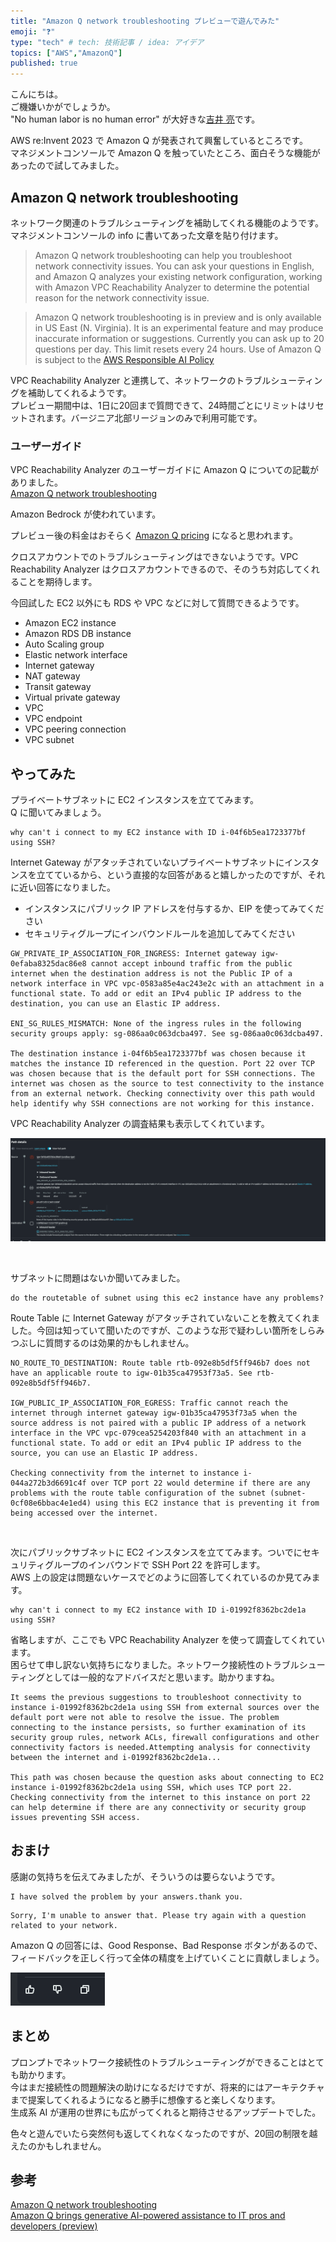 ```yaml
---
title: "Amazon Q network troubleshooting プレビューで遊んでみた"
emoji: "❓"
type: "tech" # tech: 技術記事 / idea: アイデア
topics: ["AWS","AmazonQ"]
published: true
---
```

こんにちは。  
ご機嫌いかがでしょうか。  
"No human labor is no human error" が大好きな[吉井 亮](https://twitter.com/YoshiiRyo1)です。  

AWS re:Invent 2023 で Amazon Q が発表されて興奮しているところです。  
マネジメントコンソールで Amazon Q を触っていたところ、面白そうな機能があったので試してみました。  

## Amazon Q network troubleshooting

ネットワーク関連のトラブルシューティングを補助してくれる機能のようです。  
マネジメントコンソールの info に書いてあった文章を貼り付けます。  

> Amazon Q network troubleshooting can help you troubleshoot network connectivity issues. You can ask your questions in English, and Amazon Q analyzes your existing network configuration, working with Amazon VPC Reachability Analyzer to determine the potential reason for the network connectivity issue.

> Amazon Q network troubleshooting is in preview and is only available in US East (N. Virginia). It is an experimental feature and may produce inaccurate information or suggestions. Currently you can ask up to 20 questions per day. This limit resets every 24 hours. Use of Amazon Q is subject to the [AWS Responsible AI Policy](https://aws.amazon.com/machine-learning/responsible-ai/policy/)


VPC Reachability Analyzer と連携して、ネットワークのトラブルシューティングを補助してくれるようです。  
プレビュー期間中は、1日に20回まで質問できて、24時間ごとにリミットはリセットされます。バージニア北部リージョンのみで利用可能です。    


### ユーザーガイド

VPC Reachability Analyzer のユーザーガイドに Amazon Q についての記載がありました。  
[Amazon Q network troubleshooting](https://docs.aws.amazon.com/vpc/latest/reachability/amazon-q-network-troubleshooting.html)

Amazon Bedrock が使われています。  

プレビュー後の料金はおそらく [Amazon Q pricing](https://aws.amazon.com/jp/q/pricing/) になると思われます。  

クロスアカウントでのトラブルシューティングはできないようです。VPC Reachability Analyzer はクロスアカウントできるので、そのうち対応してくれることを期待します。  

今回試した EC2 以外にも RDS や VPC などに対して質問できるようです。  

- Amazon EC2 instance
- Amazon RDS DB instance
- Auto Scaling group
- Elastic network interface
- Internet gateway
- NAT gateway
- Transit gateway
- Virtual private gateway
- VPC
- VPC endpoint
- VPC peering connection
- VPC subnet

## やってみた

プライベートサブネットに EC2 インスタンスを立ててみます。  
Q に聞いてみましょう。  

```
why can't i connect to my EC2 instance with ID i-04f6b5ea1723377bf using SSH?
```


Internet Gateway がアタッチされていないプライベートサブネットにインスタンスを立てているから、という直接的な回答があると嬉しかったのですが、それに近い回答になりました。  

- インスタンスにパブリック IP アドレスを付与するか、EIP を使ってみてください
- セキュリティグループにインバウンドルールを追加してみてください


```
GW_PRIVATE_IP_ASSOCIATION_FOR_INGRESS: Internet gateway igw-0efaba8325dac86e8 cannot accept inbound traffic from the public internet when the destination address is not the Public IP of a network interface in VPC vpc-0583a85e4ac243e2c with an attachment in a functional state. To add or edit an IPv4 public IP address to the destination, you can use an Elastic IP address.

ENI_SG_RULES_MISMATCH: None of the ingress rules in the following security groups apply: sg-086aa0c063dcba497. See sg-086aa0c063dcba497.

The destination instance i-04f6b5ea1723377bf was chosen because it matches the instance ID referenced in the question. Port 22 over TCP was chosen because that is the default port for SSH connections. The internet was chosen as the source to test connectivity to the instance from an external network. Checking connectivity over this path would help identify why SSH connections are not working for this instance.
```

VPC Reachability Analyzer の調査結果も表示してくれています。  

![img](/images/q_troubleshoot_01.png)

<br />

サブネットに問題はないか聞いてみました。  

```
do the routetable of subnet using this ec2 instance have any problems?
```

Route Table に Internet Gateway がアタッチされていないことを教えてくれました。今回は知っていて聞いたのですが、このような形で疑わしい箇所をしらみつぶしに質問するのは効果的かもしれません。    

```
NO_ROUTE_TO_DESTINATION: Route table rtb-092e8b5df5ff946b7 does not have an applicable route to igw-01b35ca47953f73a5. See rtb-092e8b5df5ff946b7.

IGW_PUBLIC_IP_ASSOCIATION_FOR_EGRESS: Traffic cannot reach the internet through internet gateway igw-01b35ca47953f73a5 when the source address is not paired with a public IP address of a network interface in the VPC vpc-079cea5254203f840 with an attachment in a functional state. To add or edit an IPv4 public IP address to the source, you can use an Elastic IP address.

Checking connectivity from the internet to instance i-044a272b3d6691c4f over TCP port 22 would determine if there are any problems with the route table configuration of the subnet (subnet-0cf08e6bbac4e1ed4) using this EC2 instance that is preventing it from being accessed over the internet.
```

<br />

次にパブリックサブネットに EC2 インスタンスを立ててみます。ついでにセキュリティグループのインバウンドで SSH Port 22 を許可します。   
AWS 上の設定は問題ないケースでどのように回答してくれているのか見てみます。  

```
why can't i connect to my EC2 instance with ID i-01992f8362bc2de1a using SSH?
```

省略しますが、ここでも VPC Reachability Analyzer を使って調査してくれています。  
困らせて申し訳ない気持ちになりました。ネットワーク接続性のトラブルシューティングとしては一般的なアドバイスだと思います。助かりますね。    

```
It seems the previous suggestions to troubleshoot connectivity to instance i-01992f8362bc2de1a using SSH from external sources over the default port were not able to resolve the issue. The problem connecting to the instance persists, so further examination of its security group rules, network ACLs, firewall configurations and other connectivity factors is needed.Attempting analysis for connectivity between the internet and i-01992f8362bc2de1a...

This path was chosen because the question asks about connecting to EC2 instance i-01992f8362bc2de1a using SSH, which uses TCP port 22. Checking connectivity from the internet to this instance on port 22 can help determine if there are any connectivity or security group issues preventing SSH access.
```

## おまけ

感謝の気持ちを伝えてみましたが、そういうのは要らないようです。  

```
I have solved the problem by your answers.thank you.
```

```
Sorry, I'm unable to answer that. Please try again with a question related to your network.
```

Amazon Q の回答には、Good Response、Bad Response ボタンがあるので、フィードバックを正しく行って全体の精度を上げていくことに貢献しましょう。  

![Alt text](/images/q_like.png)

## まとめ

プロンプトでネットワーク接続性のトラブルシューティングができることはとても助かります。  
今はまだ接続性の問題解決の助けになるだけですが、将来的にはアーキテクチャまで提案してくれるようになると勝手に想像すると楽しくなります。  
生成系 AI が運用の世界にも広がってくれると期待させるアップデートでした。  

色々と遊んでいたら突然何も返してくれなくなったのですが、20回の制限を越えたのかもしれません。  

## 参考

[Amazon Q network troubleshooting](https://docs.aws.amazon.com/vpc/latest/reachability/amazon-q-network-troubleshooting.html)  
[Amazon Q brings generative AI-powered assistance to IT pros and developers (preview)](https://aws.amazon.com/jp/blogs/aws/amazon-q-brings-generative-ai-powered-assistance-to-it-pros-and-developers-preview/)

